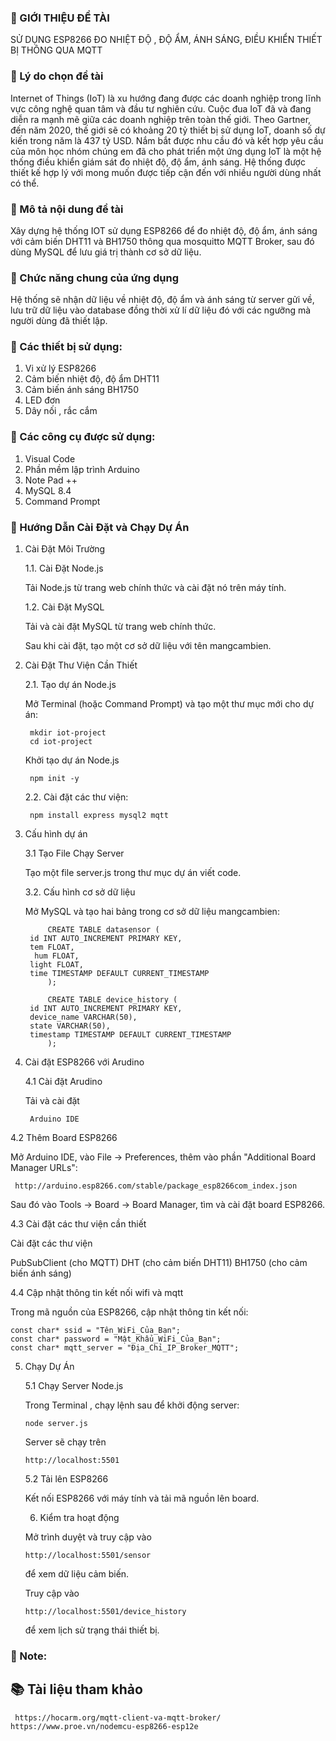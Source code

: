 ### 📌 GIỚI THIỆU ĐỀ TÀI

SỬ DỤNG ESP8266 ĐO NHIỆT ĐỘ , ĐỘ ẨM, ÁNH SÁNG, ĐIỀU KHIỂN THIẾT BỊ THÔNG QUA MQTT

### 📌 Lý do chọn đề tài

Internet of Things (IoT) là xu hướng đang được các doanh nghiệp trong lĩnh vực công nghệ quan tâm và đầu tư nghiên cứu. Cuộc đua IoT đã và đang diễn ra mạnh mẽ giữa các doanh nghiệp trên toàn thế giới. Theo Gartner, đến năm 2020, thế giới sẽ có khoảng 20 tỷ thiết bị sử dụng IoT, doanh số dự kiến trong năm là 437 tỷ USD. Nắm bắt được nhu cầu đó và kết hợp yêu cầu của môn học nhóm chúng em đã cho phát triển một ứng dụng IoT là một hệ thống điều khiển giám sát đo nhiệt độ, độ ẩm, ánh sáng.  Hệ thống được thiết kế hợp lý với mong muốn được tiếp cận đến với nhiều người dùng nhất có thể.

### 📌 Mô tả nội dung đề tài

Xây dựng hệ thống IOT sử dụng ESP8266 để đo nhiệt độ, độ ẩm, ánh sáng với cảm biến DHT11 và BH1750 thông qua mosquitto MQTT Broker, sau đó dùng MySQL để lưu giá trị thành cơ sở dữ liệu.

### 📌 Chức năng chung của ứng dụng

Hệ thống sẽ nhận dữ liệu về nhiệt độ, độ ẩm và ánh sáng từ server gửi về, lưu trữ dữ liệu vào database đồng thời xử lí dữ liệu đó với các ngưỡng mà người dùng đã thiết lập.

### 📌 Các thiết bị sử dụng:
1. Vi xử lý ESP8266
2.  Cảm biến nhiệt độ, độ ẩm DHT11
3.  Cảm biến ánh sáng BH1750
4.  LED đơn
5.  Dây nối , rắc cắm

### 📌 Các công cụ được sử dụng:
1. Visual Code
2. Phần mềm lập trình Arduino
3. Note Pad ++
4. MySQL 8.4
5. Command Prompt

### 📌 Hướng Dẫn Cài Đặt và Chạy Dự Án
1. Cài Đặt Môi Trường
   
	1.1. Cài Đặt Node.js

	Tải Node.js từ trang web chính thức và cài đặt nó trên máy tính.


	1.2. Cài Đặt MySQL
	
	Tải và cài đặt MySQL từ trang web chính thức.

	Sau khi cài đặt, tạo một cơ sở dữ liệu với tên mangcambien.

2. Cài Đặt Thư Viện Cần Thiết

	2.1. Tạo dự án Node.js
   
	Mở Terminal (hoặc Command Prompt) và tạo một thư mục mới cho dự án:
   
		mkdir iot-project
		cd iot-project

	Khởi tạo dự án Node.js
	
 		npm init -y

	2.2. Cài đặt các thư viện:

		npm install express mysql2 mqtt

3. Cấu hình dự án

   3.1 Tạo File Chạy Server

	Tạo một file server.js trong thư mục dự án viết code.


   3.2. Cấu hình cơ sở dữ liệu

	 Mở MySQL và tạo hai bảng trong cơ sở dữ liệu mangcambien:

			CREATE TABLE datasensor (
    	id INT AUTO_INCREMENT PRIMARY KEY,
    	tem FLOAT,
   		 hum FLOAT,
    	light FLOAT,
    	time TIMESTAMP DEFAULT CURRENT_TIMESTAMP
			);

			CREATE TABLE device_history (
    	id INT AUTO_INCREMENT PRIMARY KEY,
    	device_name VARCHAR(50),
    	state VARCHAR(50),
    	timestamp TIMESTAMP DEFAULT CURRENT_TIMESTAMP
			);

4. Cài đặt ESP8266 với Arudino

	4.1 Cài đặt Arudino

	 Tải và cài đặt
	
 		Arduino IDE

  4.2 Thêm Board ESP8266


  Mở Arduino IDE, vào File -> Preferences, thêm vào phần "Additional Board Manager URLs":

	 http://arduino.esp8266.com/stable/package_esp8266com_index.json

 Sau đó  vào Tools -> Board -> Board Manager, tìm và cài đặt board ESP8266.

 4.3 Cài đặt các thư viện cần thiết

 Cài đặt các thư viện
 
PubSubClient (cho MQTT)
DHT (cho cảm biến DHT11)
BH1750 (cho cảm biến ánh sáng)

4.4 Cập nhật thông tin kết nối wifi và mqtt

Trong mã nguồn của ESP8266, cập nhật thông tin kết nối:

	const char* ssid = "Tên_WiFi_Của_Bạn";
	const char* password = "Mật_Khẩu_WiFi_Của_Bạn";
	const char* mqtt_server = "Địa_Chỉ_IP_Broker_MQTT";

 5. Chạy Dự Án

	5.1 Chạy Server Node.js

	Trong Terminal , chạy lệnh sau để khởi động server:

		node server.js

	Server sẽ chạy trên
		
		http://localhost:5501

	5.2 Tải lên ESP8266

	Kết nối ESP8266 với máy tính và tải mã nguồn lên board.

	6. Kiểm tra hoạt động
    
	Mở trình duyệt và truy cập vào
	 
		http://localhost:5501/sensor
	để xem dữ liệu cảm biến.

	Truy cập vào
	
 		http://localhost:5501/device_history
	để xem lịch sử trạng thái thiết bị.

### 📌 Note:

## 📚 Tài liệu tham khảo

	 https://hocarm.org/mqtt-client-va-mqtt-broker/
	https://www.proe.vn/nodemcu-esp8266-esp12e


	

   
   

   
